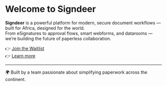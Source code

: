 # Welcome to Signdeer

**Signdeer** is a powerful platform for modern, secure document workflows — built for Africa, designed for the world.  
From eSignatures to approval flows, smart webforms, and datarooms — we’re building the future of paperless collaboration.

👉 [Join the Waitlist](https://signdeer.com/waitlist)  
👉 [Learn more](https://signdeer.com)

---
🌍 Built by a team passionate about simplifying paperwork across the continent.
